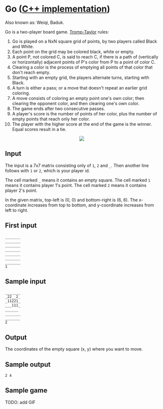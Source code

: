 # Go ([C++ implementation](https://github.com/AdamStelmaszczyk/gtsa/blob/master/cpp/examples/go.cpp))

Also known as: Weiqi, Baduk.

Go is a two-player board game. [Tromp-Taylor](http://tromp.github.io/go.html) rules:

1. Go is played on a NxN square grid of points, by two players called Black and White.
2. Each point on the grid may be colored black, white or empty.
3. A point P, not colored C, is said to reach C, if there is a path of (vertically or horizontally)
adjacent points of P's color from P to a point of color C.
4. Clearing a color is the process of emptying all points of that color that don't reach empty.
5. Starting with an empty grid, the players alternate turns, starting with Black.
6. A turn is either a pass; or a move that doesn't repeat an earlier grid coloring.
7. A move consists of coloring an empty point one's own color;
then clearing the opponent color, and then clearing one's own color.
8. The game ends after two consecutive passes.
9. A player's score is the number of points of her color, plus the number of empty points that reach only her color.
10. The player with the higher score at the end of the game is the winner. Equal scores result in a tie.

<p align="center">
  <img src="https://upload.wikimedia.org/wikipedia/commons/thumb/9/9f/Fineart_vs_Golaxy.gif/220px-Fineart_vs_Golaxy.gif"/>
</p>

Input
---
The input is a 7x7 matrix consisting only of `1`, `2` and `_`. Then another line follows with `1` or `2`, which is your player id.

The cell marked `_` means it contains an empty square. The cell marked `1` means it contains player 1's point. The cell marked `2` means it contains player 2's point.

In the given matrix, top-left is (0, 0) and bottom-right is (6, 6). The x-coordinate increases from top to bottom, and y-coordinate increases from left to right.

First input
---
```
_______
_______
_______
_______
_______
_______
_______
1
```

Sample input
---
```
_______
_22__2_
_11221_
___111_
______
_______
_______
2
```

Output
---
The coordinates of the empty square (x, y) where you want to move.

Sample output
---
```
2 4
```

Sample game
---
TODO: add GIF
